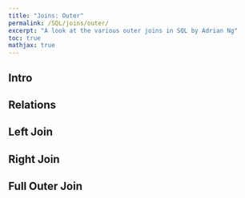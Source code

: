 ```yaml
---
title: "Joins: Outer"
permalink: /SQL/joins/outer/
excerpt: "A look at the various outer joins in SQL by Adrian Ng"
toc: true
mathjax: true
---
```



## Intro

## Relations

## Left Join

## Right Join

## Full Outer Join
